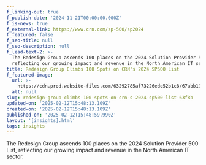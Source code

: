 ```yaml
---
f_linking-out: true
f_publish-date: '2024-11-21T00:00:00.000Z'
f_is-news: true
f_external-link: https://www.crn.com/sp-500/sp2024
f_featured: false
f_seo-title: null
f_seo-description: null
f_lead-text-2: >-
  The Redesign Group ascends 100 places on the 2024 Solution Provider 500 List,
  reflecting our growing impact and revenue in the North American IT sector.
title: Redesign Group Climbs 100 Spots on CRN's 2024 SP500 List
f_featured-image:
  url: >-
    https://cdn.prod.website-files.com/63292785af73226ede52b1c8/67abb19e2733f39f49af5fea_673f7871345623d25498b299_redesign-crn-solution-provider-2024.jpeg
  alt: null
slug: redesign-group-climbs-100-spots-on-crn-s-2024-sp500-list-63f8b
updated-on: '2025-02-12T15:48:13.109Z'
created-on: '2025-02-12T15:48:13.109Z'
published-on: '2025-02-12T15:48:59.990Z'
layout: '[insights].html'
tags: insights
---
```


The Redesign Group ascends 100 places on the 2024 Solution Provider 500 List, reflecting our growing impact and revenue in the North American IT sector.
